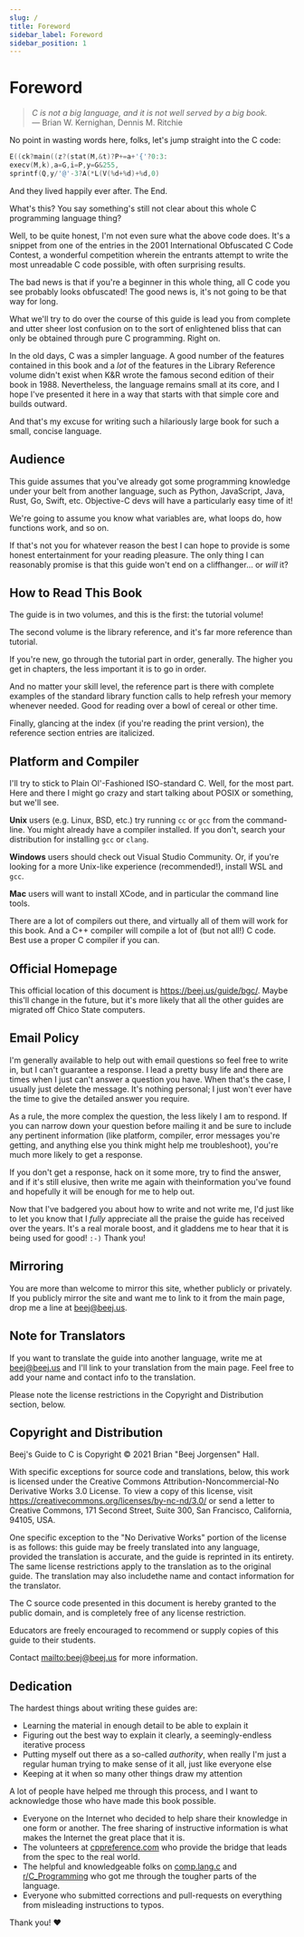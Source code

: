 ```yaml
---
slug: /
title: Foreword
sidebar_label: Foreword
sidebar_position: 1
---
```


# Foreword

> _C is not a big language, and it is not well served by a big book._  
> ― Brian W. Kernighan, Dennis M. Ritchie

No point in wasting words here, folks, let's jump straight into the C code:

```c
E((ck?main((z?(stat(M,&t)?P+=a+'{'?0:3:
execv(M,k),a=G,i=P,y=G&255,
sprintf(Q,y/'@'-3?A(*L(V(%d+%d)+%d,0)
```

And they lived happily ever after. The End.

What's this? You say something's still not clear about this whole C programming language thing?

Well, to be quite honest, I'm not even sure what the above code does. It's a snippet from one of the entries in the 2001 International Obfuscated C Code Contest, a wonderful competition wherein the entrants attempt to write the most unreadable C code possible, with often surprising results.

The bad news is that if you're a beginner in this whole thing, all C code you see probably looks obfuscated! The good news is, it's not going to be that way for long.

What we'll try to do over the course of this guide is lead you from complete and utter sheer lost confusion on to the sort of enlightened bliss that can only be obtained through pure C programming. Right on.

In the old days, C was a simpler language. A good number of the features contained in this book and a _lot_ of the features in the Library Reference volume didn't exist when K&R wrote the famous second edition of their book in 1988. Nevertheless, the language remains small at its core, and I hope I've presented it here in a way that starts with that simple core and builds outward.

And that's my excuse for writing such a hilariously large book for such a small, concise language.

## Audience

This guide assumes that you've already got some programming knowledge under your belt from another language, such as Python, JavaScript, Java, Rust, Go, Swift, etc. Objective-C devs will have a particularly easy time of it!

We're going to assume you know what variables are, what loops do, how functions work, and so on.

If that's not you for whatever reason the best I can hope to provide is some honest entertainment for your reading pleasure. The only thing I can reasonably promise is that this guide won't end on a cliffhanger... or _will_ it?

## How to Read This Book

The guide is in two volumes, and this is the first: the tutorial volume!

The second volume is the library reference, and it's far more reference than tutorial.

If you're new, go through the tutorial part in order, generally. The higher you get in chapters, the less important it is to go in order.

And no matter your skill level, the reference part is there with complete examples of the standard library function calls to help refresh your memory whenever needed. Good for reading over a bowl of cereal or other time.

Finally, glancing at the index (if you're reading the print version), the reference section entries are italicized.

## Platform and Compiler

I'll try to stick to Plain Ol'-Fashioned ISO-standard C. Well, for the most part. Here and there I might go crazy and start talking about POSIX or something, but we'll see.

**Unix** users (e.g. Linux, BSD, etc.) try running `cc` or `gcc` from the command-line. You might already have a compiler installed. If you don't, search your distribution for installing `gcc` or `clang`.

**Windows** users should check out Visual Studio Community. Or, if you're looking for a more Unix-like experience (recommended!), install WSL and `gcc`.

**Mac** users will want to install XCode, and in particular the command line tools.

There are a lot of compilers out there, and virtually all of them will work for this book. And a C++ compiler will compile a lot of (but not all!) C code. Best use a proper C compiler if you can.

## Official Homepage

This official location of this document is https://beej.us/guide/bgc/. Maybe this'll change in the future, but it's more likely that all the other guides are migrated off Chico State computers.

## Email Policy

I'm generally available to help out with email questions so feel free to write in, but I can't guarantee a response. I lead a pretty busy life and there are times when I just can't answer a question you have. When that's the case, I usually just delete the message. It's nothing personal; I just won't ever have the time to give the detailed answer you require.

As a rule, the more complex the question, the less likely I am to respond. If you can narrow down your question before mailing it and be sure to include any pertinent information (like platform, compiler, error messages you're getting, and anything else you think might help me troubleshoot), you're much more likely to get a response.

If you don't get a response, hack on it some more, try to find the answer, and if it's still elusive, then write me again with theinformation you've found and hopefully it will be enough for me to help out.

Now that I've badgered you about how to write and not write me, I'd just like to let you know that I _fully_ appreciate all the praise the guide has received over the years. It's a real morale boost, and it gladdens me to hear that it is being used for good! `:-)` Thank you!

## Mirroring

You are more than welcome to mirror this site, whether publicly or privately. If you publicly mirror the site and want me to link to it from the main page, drop me a line at [beej@beej.us](mailto:mailto:beej@beej.us).

## Note for Translators

If you want to translate the guide into another language, write me at [beej@beej.us](mailto:beej@beej.us) and I'll link to your translation from the main page. Feel free to add your name and contact info to the translation.

Please note the license restrictions in the Copyright and Distribution section, below.

## Copyright and Distribution

Beej's Guide to C is Copyright © 2021 Brian "Beej Jorgensen" Hall.

With specific exceptions for source code and translations, below, this work is licensed under the Creative Commons Attribution-Noncommercial-No Derivative Works 3.0 License. To view a copy of this license, visit https://creativecommons.org/licenses/by-nc-nd/3.0/ or send a letter to Creative Commons, 171 Second Street, Suite 300, San Francisco, California, 94105, USA.

One specific exception to the "No Derivative Works" portion of the license is as follows: this guide may be freely translated into any language, provided the translation is accurate, and the guide is reprinted in its entirety. The same license restrictions apply to the translation as to the original guide. The translation may also includethe name and contact information for the translator.

The C source code presented in this document is hereby granted to the public domain, and is completely free of any license restriction.

Educators are freely encouraged to recommend or supply copies of this guide to their students.

Contact [mailto:beej@beej.us](mailto:beej@beej.us) for more information.

## Dedication

The hardest things about writing these guides are:

- Learning the material in enough detail to be able to explain it
- Figuring out the best way to explain it clearly, a seemingly-endless iterative process
- Putting myself out there as a so-called _authority_, when really I'm just a regular human trying to make sense of it all, just like everyone else
- Keeping at it when so many other things draw my attention

A lot of people have helped me through this process, and I want to acknowledge those who have made this book possible.

- Everyone on the Internet who decided to help share their knowledge in one form or another. The free sharing of instructive information is what makes the Internet the great place that it is.
- The volunteers at [cppreference.com](https://en.cppreference.com/) who provide the bridge that leads from the spec to the real world.
- The helpful and knowledgeable folks on [comp.lang.c](https://groups.google.com/g/comp.lang.c) and [r/C_Programming](https://www.reddit.com/r/C_Programming/) who got me through the tougher parts of the language.
- Everyone who submitted corrections and pull-requests on everything from misleading instructions to typos.

Thank you! ♥
